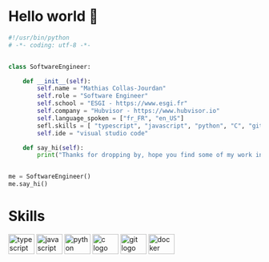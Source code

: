 # Hello world 👋

```python
#!/usr/bin/python
# -*- coding: utf-8 -*-


class SoftwareEngineer:

    def __init__(self):
        self.name = "Mathias Collas-Jourdan"
        self.role = "Software Engineer"
        self.school = "ESGI - https://www.esgi.fr"
        self.company = "Hubvisor - https://www.hubvisor.io"
        self.language_spoken = ["fr_FR", "en_US"]
        sefl.skills = [ "typescript", "javascript", "python", "C", "git", "docker"]
        self.ide = "visual studio code"

    def say_hi(self):
        print("Thanks for dropping by, hope you find some of my work interesting.")


me = SoftwareEngineer()
me.say_hi()
```
# Skills

<div align="left">
  <img src="https://cdn.jsdelivr.net/gh/devicons/devicon@latest/icons/typescript/typescript-original.svg" height="40" width="52" alt="typescript logo"/>
  <img src="https://cdn.jsdelivr.net/gh/devicons/devicon/icons/javascript/javascript-original.svg" height="40" width="52" alt="javascript logo"  />
  <img src="https://cdn.jsdelivr.net/gh/devicons/devicon/icons/python/python-original.svg" height="40" width="52" alt="python logo"  />
  <img src="https://cdn.jsdelivr.net/gh/devicons/devicon/icons/c/c-original.svg" height="40" width="52" alt="c logo"  />
  <img src="https://cdn.jsdelivr.net/gh/devicons/devicon@latest/icons/git/git-original-wordmark.svg" height="40" width="52" alt="git logo"/>
  <img src="https://cdn.jsdelivr.net/gh/devicons/devicon@latest/icons/docker/docker-original.svg" height="40" width="52" alt="docker logo"/>
</div>

